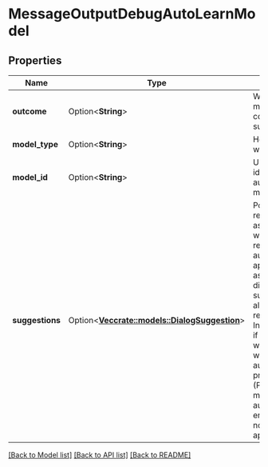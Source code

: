 # MessageOutputDebugAutoLearnModel

## Properties

Name | Type | Description | Notes
------------ | ------------- | ------------- | -------------
**outcome** | Option<**String**> | Whether the model was consulted successfully. | [optional]
**model_type** | Option<**String**> | How the model was applied. | [optional]
**model_id** | Option<**String**> | Unique identifier of the autolearned model. | [optional]
**suggestions** | Option<[**Vec<crate::models::DialogSuggestion>**](DialogSuggestion.md)> | Possible responses the assistant would have returned with autolearning applied, either as disambiguation suggestions or alternate responses. Included only if the response was generated with autolearning in preview mode. (Preview mode means that autolearning is enabled, but is not being applied.) | [optional]

[[Back to Model list]](../README.md#documentation-for-models) [[Back to API list]](../README.md#documentation-for-api-endpoints) [[Back to README]](../README.md)


